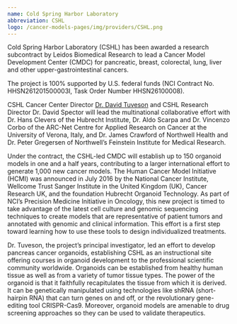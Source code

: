 ```yaml
---
name: Cold Spring Harbor Laboratory
abbreviation: CSHL
logo: /cancer-models-pages/img/providers/CSHL.png
---
```


Cold Spring Harbor Laboratory (CSHL) has been awarded a research subcontract by Leidos Biomedical Research to lead a Cancer Model Development Center (CMDC) for pancreatic, breast, colorectal, lung, liver and other upper-gastrointestinal cancers.

The project is 100% supported by U.S. federal funds (NCI Contract No. HHSN261201500003I, Task Order Number HHSN26100008).

CSHL Cancer Center Director [Dr. David Tuveson](https://www.cshl.edu/research/faculty-staff/david-tuveson/) and CSHL Research Director Dr. David Spector will lead the multinational collaborative effort with Dr. Hans Clevers of the Hubrecht Institute, Dr. Aldo Scarpa and Dr. Vincenzo Corbo of the ARC-Net Centre for Applied Research on Cancer at the University of Verona, Italy, and Dr. James Crawford of Northwell Health and Dr. Peter Gregersen of Northwell’s Feinstein Institute for Medical Research.

Under the contract, the CSHL-led CMDC will establish up to 150 organoid models in one and a half years, contributing to a larger international effort to generate 1,000 new cancer models. The Human Cancer Model Initiative (HCMI) was announced in July 2016 by the National Cancer Institute, Wellcome Trust Sanger Institute in the United Kingdom (UK), Cancer Research UK, and the foundation Hubrecht Organoid Technology. As part of NCI’s Precision Medicine Initiative in Oncology, this new project is timed to take advantage of the latest cell culture and genomic sequencing techniques to create models that are representative of patient tumors and annotated with genomic and clinical information. This effort is a first step toward learning how to use these tools to design individualized treatments.

Dr. Tuveson, the project’s principal investigator, led an effort to develop pancreas cancer organoids, establishing CSHL as an instructional site offering courses in organoid development to the professional scientific community worldwide. Organoids can be established from healthy human tissue as well as from a variety of tumor tissue types. The power of the organoid is that it faithfully recapitulates the tissue from which it is derived. It can be genetically manipulated using technologies like shRNA (short-hairpin RNA) that can turn genes on and off, or the revolutionary gene-editing tool CRISPR-Cas9. Moreover, organoid models are amenable to drug screening approaches so they can be used to validate therapeutics.
